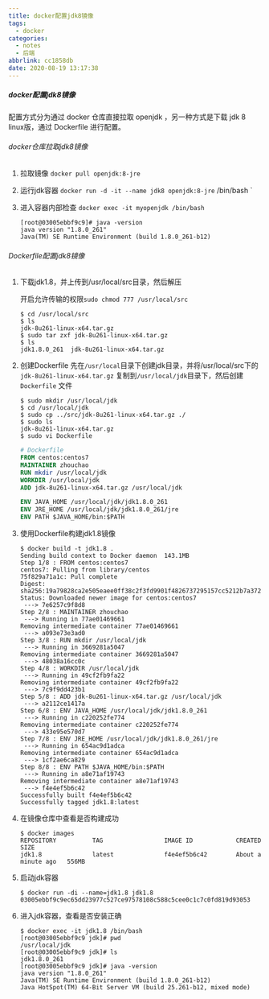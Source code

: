 ```yaml
---
title: docker配置jdk8镜像
tags: 
  - docker
categories: 
  - notes
  - 后端
abbrlink: cc1858db
date: 2020-08-19 13:17:38
---
```



##### docker配置jdk8镜像

配置方式分为通过 docker 仓库直接拉取 openjdk ，另一种方式是下载 jdk 8 linux版，通过 Dockerfile 进行配置。

<!--more-->

###### docker仓库拉取jdk8镜像

1. 拉取镜像
    `docker pull openjdk:8-jre` 

2. 运行jdk容器
   `docker run -d -it --name jdk8 openjdk:8-jre` /bin/bash `

3. 进入容器内部检查
   `docker exec -it myopenjdk /bin/bash`

   ```shell
   [root@03005ebbf9c9]# java -version
   java version "1.8.0_261"
   Java(TM) SE Runtime Environment (build 1.8.0_261-b12)
   ```

###### Dockerfile配置jdk8镜像

1. 下载jdk1.8，并上传到/usr/local/src目录，然后解压

   开启允许传输的权限`sudo chmod 777 /usr/local/src` 

   ```shell
   $ cd /usr/local/src
   $ ls
   jdk-8u261-linux-x64.tar.gz
   $ sudo tar zxf jdk-8u261-linux-x64.tar.gz
   $ ls
   jdk1.8.0_261  jdk-8u261-linux-x64.tar.gz
   ```

2. 创建Dockerfile
   先在`/usr/local`目录下创建jdk目录，并将/usr/local/src下的 `jdk-8u261-linux-x64.tar.gz` 复制到`/usr/local/jdk`目录下，然后创建 `Dockerfile` 文件

   ```shell
   $ sudo mkdir /usr/local/jdk
   $ cd /usr/local/jdk
   $ sudo cp ../src/jdk-8u261-linux-x64.tar.gz ./
   $ sudo ls
   jdk-8u261-linux-x64.tar.gz
   $ sudo vi Dockerfile
   ```

   ```dockerfile
   # Dockerfile
   FROM centos:centos7
   MAINTAINER zhouchao
   RUN mkdir /usr/local/jdk
   WORKDIR /usr/local/jdk
   ADD jdk-8u261-linux-x64.tar.gz /usr/local/jdk
   
   ENV JAVA_HOME /usr/local/jdk/jdk1.8.0_261
   ENV JRE_HOME /usr/local/jdk/jdk1.8.0_261/jre
   ENV PATH $JAVA_HOME/bin:$PATH
   ```

3. 使用Dockerfile构建jdk1.8镜像

   ```shell
   $ docker build -t jdk1.8 .
   Sending build context to Docker daemon  143.1MB
   Step 1/8 : FROM centos:centos7
   centos7: Pulling from library/centos
   75f829a71a1c: Pull complete
   Digest: sha256:19a79828ca2e505eaee0ff38c2f3fd9901f4826737295157cc5212b7a372cd2b
   Status: Downloaded newer image for centos:centos7
    ---> 7e6257c9f8d8
   Step 2/8 : MAINTAINER zhouchao
    ---> Running in 77ae01469661
   Removing intermediate container 77ae01469661
    ---> a093e73e3ad0
   Step 3/8 : RUN mkdir /usr/local/jdk
    ---> Running in 3669281a5047
   Removing intermediate container 3669281a5047
    ---> 48038a16cc0c
   Step 4/8 : WORKDIR /usr/local/jdk
    ---> Running in 49cf2fb9fa22
   Removing intermediate container 49cf2fb9fa22
    ---> 7c9f9dd423b1
   Step 5/8 : ADD jdk-8u261-linux-x64.tar.gz /usr/local/jdk
    ---> a2112ce1417a
   Step 6/8 : ENV JAVA_HOME /usr/local/jdk/jdk1.8.0_261
    ---> Running in c220252fe774
   Removing intermediate container c220252fe774
    ---> 433e95e570d7
   Step 7/8 : ENV JRE_HOME /usr/local/jdk/jdk1.8.0_261/jre
    ---> Running in 654ac9d1adca
   Removing intermediate container 654ac9d1adca
    ---> 1cf2ae6ca829
   Step 8/8 : ENV PATH $JAVA_HOME/bin:$PATH
    ---> Running in a8e71af19743
   Removing intermediate container a8e71af19743
    ---> f4e4ef5b6c42
   Successfully built f4e4ef5b6c42
   Successfully tagged jdk1.8:latest
   ```

4. 在镜像仓库中查看是否构建成功

   ```shell
   $ docker images
   REPOSITORY          TAG                 IMAGE ID            CREATED              SIZE
   jdk1.8              latest              f4e4ef5b6c42        About a minute ago   556MB
   ```

5. 启动jdk容器

   ```shell
   $ docker run -di --name=jdk1.8 jdk1.8
   03005ebbf9c9ec65dd23977c527ce97578108c588c5cee0c1c7c0fd819d93053
   ```

6. 进入jdk容器，查看是否安装正确

   ```shell
   $ docker exec -it jdk1.8 /bin/bash
   [root@03005ebbf9c9 jdk]# pwd
   /usr/local/jdk
   [root@03005ebbf9c9 jdk]# ls
   jdk1.8.0_261
   [root@03005ebbf9c9 jdk]# java -version
   java version "1.8.0_261"
   Java(TM) SE Runtime Environment (build 1.8.0_261-b12)
   Java HotSpot(TM) 64-Bit Server VM (build 25.261-b12, mixed mode)
   ```

